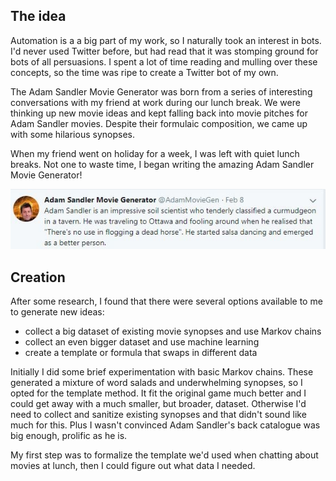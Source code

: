## The idea

Automation is a a big part of my work, so I naturally took
an interest in bots. I'd never used Twitter before, but had
read that it was stomping ground for bots of all persuasions.
I spent a lot of time reading and mulling over these concepts,
so the time was ripe to create a Twitter bot of my own.

The Adam Sandler Movie Generator was born from a series of
interesting conversations with my friend at work during our
lunch break. We were thinking up new movie ideas and kept
falling back into movie pitches for Adam Sandler movies.
Despite their formulaic composition, we came up with some
hilarious synopses.

When my friend went on holiday for a week, I was left with
quiet lunch breaks. Not one to waste time, I began writing the
amazing Adam Sandler Movie Generator!

![Adam Sandler movie synopsis](images/projects/moviegenerator.jpg "Movie synopsis for Adam Sandler")

## Creation

After some research, I found that there were several options
available to me to generate new ideas:

* collect a big dataset of existing movie synopses and use
Markov chains
* collect an even bigger dataset and use machine learning
* create a template or formula that swaps in different data

Initially I did some brief experimentation with basic Markov chains.
These generated a mixture of word salads and underwhelming synopses,
so I opted for the template method. It fit the original game much
better and I could get away with a much smaller, but broader,
dataset. Otherwise I'd need to collect and sanitize existing
synopses and that didn't sound like much for this. Plus I wasn't
convinced Adam Sandler's back catalogue was big enough, prolific
as he is.

My first step was to formalize the template we'd used when chatting
about movies at lunch, then I could figure out what data I needed.

